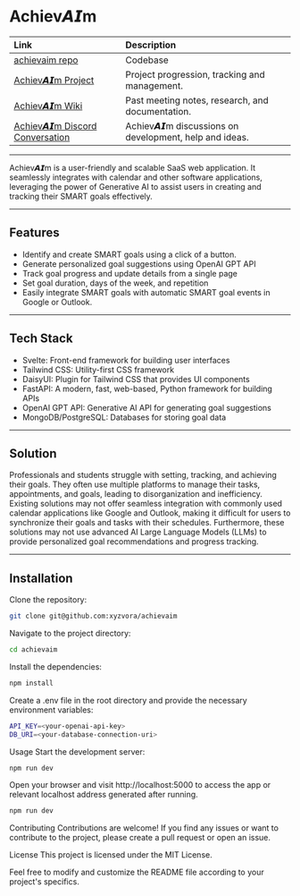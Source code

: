# Achiev𝘼𝙄m

| Link | Description |
|:-----|:------------|
| [achievaim repo](https://github.com/xyvora/achievaim) | Codebase |
| [Achiev𝘼𝙄m Project](https://github.com/orgs/xyvora/projects/1) | Project progression, tracking and management. |
| [Achiev𝘼𝙄m Wiki](https://github.com/xyvora/achievaim/wiki) | Past meeting notes, research, and documentation. |
| [Achiev𝘼𝙄m Discord Conversation](https://discord.gg/n3CDBbWw) | Achiev𝘼𝙄m discussions on development, help and ideas. 

---
Achiev𝘼𝙄m is a user-friendly and scalable SaaS web application. It seamlessly integrates with calendar and other software applications, leveraging the power of Generative AI to assist users in creating and tracking their SMART goals effectively.

---
## Features

- Identify and create SMART goals using a click of a button.
- Generate personalized goal suggestions using OpenAI GPT API
- Track goal progress and update details from a single page
- Set goal duration, days of the week, and repetition
- Easily integrate SMART goals with automatic SMART goal events in Google or Outlook.

---
## Tech Stack

- Svelte: Front-end framework for building user interfaces
- Tailwind CSS: Utility-first CSS framework
- DaisyUI: Plugin for Tailwind CSS that provides UI components
- FastAPI: A modern, fast, web-based, Python framework for building APIs
- OpenAI GPT API: Generative AI API for generating goal suggestions
- MongoDB/PostgreSQL: Databases for storing goal data

---
## Solution

Professionals and students struggle with setting, tracking, and achieving their goals. They often use multiple platforms to manage their tasks, appointments, and goals, leading to disorganization and inefficiency. Existing solutions may not offer seamless integration with commonly used calendar applications like Google and Outlook, making it difficult for users to synchronize their goals and tasks with their schedules. Furthermore, these solutions may not use advanced AI Large Language Models (LLMs) to provide personalized goal recommendations and progress tracking.

---
## Installation


Clone the repository:

```sh
git clone git@github.com:xyzvora/achievaim
```

Navigate to the project directory:

```sh
cd achievaim
```

Install the dependencies:

```sh
npm install
```

Create a .env file in the root directory and provide the necessary environment variables:

```sh
API_KEY=<your-openai-api-key>
DB_URI=<your-database-connection-uri>
```

Usage
Start the development server:

```sh
npm run dev
```

Open your browser and visit http://localhost:5000 to access the app or relevant localhost address generated after running. 

```sh
npm run dev
```

Contributing
Contributions are welcome! If you find any issues or want to contribute to the project, please create a pull request or open an issue.

License
This project is licensed under the MIT License.

Feel free to modify and customize the README file according to your project's specifics.
